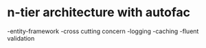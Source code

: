 # n-tier architecture with autofac 

   -entity-framework
   -cross cutting concern
   -logging
   -caching
   -fluent validation
   
 
